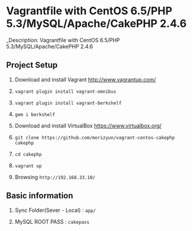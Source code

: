 # Vagrantfile with CentOS 6.5/PHP 5.3/MySQL/Apache/CakePHP 2.4.6

_Description: Vagrantfile with CentOS 6.5/PHP 5.3/MySQL/Apache/CakePHP 2.4.6

## Project Setup

1. Download and install Vagrant http://www.vagrantup.com/

2. `vagrant plugin install vagrant-omnibus`

3. `vagrant plugin install vagrant-berkshelf`

4. `gem i berkshelf`

5. Download and install VirtualBox https://www.virtualbox.org/

6. `git clone https://github.com/morizyun/vagrant-centos-cakephp cakephp`

7. `cd cakephp`

8. `vagrant up`

9. Browsing `http://192.168.33.10/`

## Basic information

1. Sync Folder(Sever - Local) : `app/`

2. MySQL ROOT PASS : `cakepass`